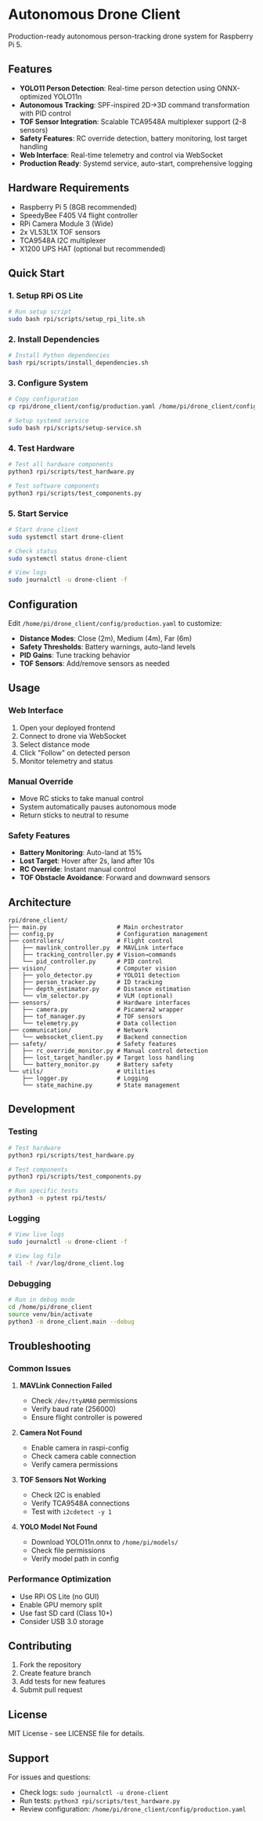 # Autonomous Drone Client

Production-ready autonomous person-tracking drone system for Raspberry Pi 5.

## Features

- **YOLO11 Person Detection**: Real-time person detection using ONNX-optimized YOLO11n
- **Autonomous Tracking**: SPF-inspired 2D→3D command transformation with PID control
- **TOF Sensor Integration**: Scalable TCA9548A multiplexer support (2-8 sensors)
- **Safety Features**: RC override detection, battery monitoring, lost target handling
- **Web Interface**: Real-time telemetry and control via WebSocket
- **Production Ready**: Systemd service, auto-start, comprehensive logging

## Hardware Requirements

- Raspberry Pi 5 (8GB recommended)
- SpeedyBee F405 V4 flight controller
- RPi Camera Module 3 (Wide)
- 2x VL53L1X TOF sensors
- TCA9548A I2C multiplexer
- X1200 UPS HAT (optional but recommended)

## Quick Start

### 1. Setup RPi OS Lite

```bash
# Run setup script
sudo bash rpi/scripts/setup_rpi_lite.sh
```

### 2. Install Dependencies

```bash
# Install Python dependencies
bash rpi/scripts/install_dependencies.sh
```

### 3. Configure System

```bash
# Copy configuration
cp rpi/drone_client/config/production.yaml /home/pi/drone_client/config/

# Setup systemd service
sudo bash rpi/scripts/setup-service.sh
```

### 4. Test Hardware

```bash
# Test all hardware components
python3 rpi/scripts/test_hardware.py

# Test software components
python3 rpi/scripts/test_components.py
```

### 5. Start Service

```bash
# Start drone client
sudo systemctl start drone-client

# Check status
sudo systemctl status drone-client

# View logs
sudo journalctl -u drone-client -f
```

## Configuration

Edit `/home/pi/drone_client/config/production.yaml` to customize:

- **Distance Modes**: Close (2m), Medium (4m), Far (6m)
- **Safety Thresholds**: Battery warnings, auto-land levels
- **PID Gains**: Tune tracking behavior
- **TOF Sensors**: Add/remove sensors as needed

## Usage

### Web Interface

1. Open your deployed frontend
2. Connect to drone via WebSocket
3. Select distance mode
4. Click "Follow" on detected person
5. Monitor telemetry and status

### Manual Override

- Move RC sticks to take manual control
- System automatically pauses autonomous mode
- Return sticks to neutral to resume

### Safety Features

- **Battery Monitoring**: Auto-land at 15%
- **Lost Target**: Hover after 2s, land after 10s
- **RC Override**: Instant manual control
- **TOF Obstacle Avoidance**: Forward and downward sensors

## Architecture

```
rpi/drone_client/
├── main.py                    # Main orchestrator
├── config.py                  # Configuration management
├── controllers/               # Flight control
│   ├── mavlink_controller.py  # MAVLink interface
│   ├── tracking_controller.py # Vision→commands
│   └── pid_controller.py      # PID control
├── vision/                    # Computer vision
│   ├── yolo_detector.py       # YOLO11 detection
│   ├── person_tracker.py      # ID tracking
│   ├── depth_estimator.py     # Distance estimation
│   └── vlm_selector.py        # VLM (optional)
├── sensors/                   # Hardware interfaces
│   ├── camera.py              # Picamera2 wrapper
│   ├── tof_manager.py         # TOF sensors
│   └── telemetry.py           # Data collection
├── communication/             # Network
│   └── websocket_client.py    # Backend connection
├── safety/                    # Safety features
│   ├── rc_override_monitor.py # Manual control detection
│   ├── lost_target_handler.py # Target loss handling
│   └── battery_monitor.py     # Battery safety
└── utils/                     # Utilities
    ├── logger.py              # Logging
    └── state_machine.py       # State management
```

## Development

### Testing

```bash
# Test hardware
python3 rpi/scripts/test_hardware.py

# Test components
python3 rpi/scripts/test_components.py

# Run specific tests
python3 -m pytest rpi/tests/
```

### Logging

```bash
# View live logs
sudo journalctl -u drone-client -f

# View log file
tail -f /var/log/drone_client.log
```

### Debugging

```bash
# Run in debug mode
cd /home/pi/drone_client
source venv/bin/activate
python3 -m drone_client.main --debug
```

## Troubleshooting

### Common Issues

1. **MAVLink Connection Failed**
   - Check `/dev/ttyAMA0` permissions
   - Verify baud rate (256000)
   - Ensure flight controller is powered

2. **Camera Not Found**
   - Enable camera in raspi-config
   - Check camera cable connection
   - Verify camera permissions

3. **TOF Sensors Not Working**
   - Check I2C is enabled
   - Verify TCA9548A connections
   - Test with `i2cdetect -y 1`

4. **YOLO Model Not Found**
   - Download YOLO11n.onnx to `/home/pi/models/`
   - Check file permissions
   - Verify model path in config

### Performance Optimization

- Use RPi OS Lite (no GUI)
- Enable GPU memory split
- Use fast SD card (Class 10+)
- Consider USB 3.0 storage

## Contributing

1. Fork the repository
2. Create feature branch
3. Add tests for new features
4. Submit pull request

## License

MIT License - see LICENSE file for details.

## Support

For issues and questions:
- Check logs: `sudo journalctl -u drone-client`
- Run tests: `python3 rpi/scripts/test_hardware.py`
- Review configuration: `/home/pi/drone_client/config/production.yaml`
